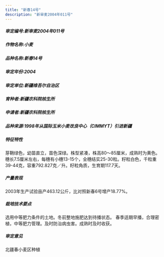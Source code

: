 ```yaml
---
title: "新春14号"
description: "新审麦2004年011号"
---
```

##### 审定编号:新审麦2004年011号

##### 作物名称:小麦

##### 品种名称:新春14号

##### 审定年份:2004

##### 审定单位:新疆维吾尔自治区

##### 育种者:新疆农科院核生所

##### 申请者:新疆农科院核生所

##### 品种来源:1998年从国际玉米小麦改良中心（CIMMYT）引进新疆

##### 特征特性
芽鞘绿色，幼苗直立，苗色深绿。株型紧凑，株高80～85厘米，成熟时为黄色。穗长7.5厘米左右，每穗有小穗13-15个，全穗结实25-30粒。籽粒白色，千粒重39-44克，容重792.827克／升。籽粒角质，生育期117.7天。

##### 产量表现
2003年生产试验亩产463.12公斤，比对照新春6号增产18.77%。

##### 栽培技术要点
选用中等肥力条件的土地。冬前整地施肥达到待播状态。 春季适期早播，合理密植，中等肥力管理。及时防治病虫害。成熟时及时收获。

##### 审定意见
北疆春小麦区种植
